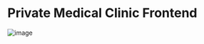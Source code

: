 # Private Medical Clinic Frontend
![image](https://github.com/DuyThong28/private-medical-clinic-frontend/assets/116278919/e0d0e0c4-ba00-4777-a2e2-16dea120f253)





